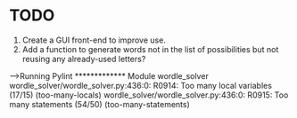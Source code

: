 # TODO

1. Create a GUI front-end to improve use.
2. Add a function to generate words not in the list of possibilities but not reusing any already-used letters?

-->Running Pylint
************* Module wordle_solver
wordle_solver/wordle_solver.py:436:0: R0914: Too many local variables (17/15) (too-many-locals)
wordle_solver/wordle_solver.py:436:0: R0915: Too many statements (54/50) (too-many-statements)
